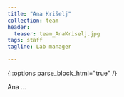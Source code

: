 ```yaml
---
title: "Ana Krišelj"
collection: team
header:
  teaser: team_AnaKriselj.jpg
tags: staff
tagline: Lab manager

---
```


{::options parse_block_html="true" /}

Ana ...


